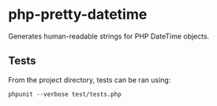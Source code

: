 php-pretty-datetime
===================

Generates human-readable strings for PHP DateTime objects.

Tests
-----

From the project directory, tests can be ran using:

    phpunit --verbose test/tests.php
